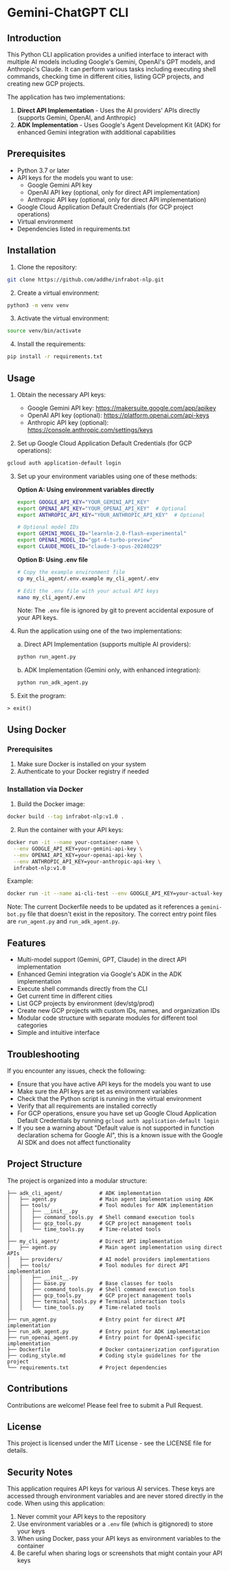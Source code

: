 # Gemini-ChatGPT CLI

## Introduction

This Python CLI application provides a unified interface to interact with multiple AI models including Google's Gemini, OpenAI's GPT models, and Anthropic's Claude. It can perform various tasks including executing shell commands, checking time in different cities, listing GCP projects, and creating new GCP projects.

The application has two implementations:
1. **Direct API Implementation** - Uses the AI providers' APIs directly (supports Gemini, OpenAI, and Anthropic)
2. **ADK Implementation** - Uses Google's Agent Development Kit (ADK) for enhanced Gemini integration with additional capabilities

## Prerequisites

* Python 3.7 or later
* API keys for the models you want to use:
  * Google Gemini API key
  * OpenAI API key (optional, only for direct API implementation)
  * Anthropic API key (optional, only for direct API implementation)
* Google Cloud Application Default Credentials (for GCP project operations)
* Virtual environment
* Dependencies listed in requirements.txt

## Installation

1. Clone the repository:

```bash
git clone https://github.com/addhe/infrabot-nlp.git
```

2. Create a virtual environment:

```bash
python3 -m venv venv
```

3. Activate the virtual environment:

```bash
source venv/bin/activate
```

4. Install the requirements:

```bash
pip install -r requirements.txt
```

## Usage

1. Obtain the necessary API keys:
   - Google Gemini API key: https://makersuite.google.com/app/apikey
   - OpenAI API key (optional): https://platform.openai.com/api-keys
   - Anthropic API key (optional): https://console.anthropic.com/settings/keys

2. Set up Google Cloud Application Default Credentials (for GCP operations):

```bash
gcloud auth application-default login
```

3. Set up your environment variables using one of these methods:

   **Option A: Using environment variables directly**
   ```bash
   export GOOGLE_API_KEY="YOUR_GEMINI_API_KEY"
   export OPENAI_API_KEY="YOUR_OPENAI_API_KEY"  # Optional
   export ANTHROPIC_API_KEY="YOUR_ANTHROPIC_API_KEY"  # Optional

   # Optional model IDs
   export GEMINI_MODEL_ID="learnlm-2.0-flash-experimental"
   export OPENAI_MODEL_ID="gpt-4-turbo-preview"
   export CLAUDE_MODEL_ID="claude-3-opus-20240229"
   ```

   **Option B: Using .env file**
   ```bash
   # Copy the example environment file
   cp my_cli_agent/.env.example my_cli_agent/.env
   
   # Edit the .env file with your actual API keys
   nano my_cli_agent/.env
   ```
   
   Note: The `.env` file is ignored by git to prevent accidental exposure of your API keys.

4. Run the application using one of the two implementations:

   a. Direct API Implementation (supports multiple AI providers):
   ```bash
   python run_agent.py
   ```

   b. ADK Implementation (Gemini only, with enhanced integration):
   ```bash
   python run_adk_agent.py
   ```

5. Exit the program:

```
> exit()
```

## Using Docker

### Prerequisites
1. Make sure Docker is installed on your system
2. Authenticate to your Docker registry if needed

### Installation via Docker
1. Build the Docker image:
```bash
docker build --tag infrabot-nlp:v1.0 .
```

2. Run the container with your API keys:
```bash
docker run -it --name your-container-name \
  --env GOOGLE_API_KEY=your-gemini-api-key \
  --env OPENAI_API_KEY=your-openai-api-key \
  --env ANTHROPIC_API_KEY=your-anthropic-api-key \
  infrabot-nlp:v1.0
```

Example:
```bash
docker run -it --name ai-cli-test --env GOOGLE_API_KEY=your-actual-key infrabot-nlp:v1.0
```

Note: The current Dockerfile needs to be updated as it references a `gemini-bot.py` file that doesn't exist in the repository. The correct entry point files are `run_agent.py` and `run_adk_agent.py`.

## Features

- Multi-model support (Gemini, GPT, Claude) in the direct API implementation
- Enhanced Gemini integration via Google's ADK in the ADK implementation
- Execute shell commands directly from the CLI
- Get current time in different cities
- List GCP projects by environment (dev/stg/prod)
- Create new GCP projects with custom IDs, names, and organization IDs
- Modular code structure with separate modules for different tool categories
- Simple and intuitive interface

## Troubleshooting

If you encounter any issues, check the following:

* Ensure that you have active API keys for the models you want to use
* Make sure the API keys are set as environment variables
* Check that the Python script is running in the virtual environment
* Verify that all requirements are installed correctly
* For GCP operations, ensure you have set up Google Cloud Application Default Credentials by running `gcloud auth application-default login`
* If you see a warning about "Default value is not supported in function declaration schema for Google AI", this is a known issue with the Google AI SDK and does not affect functionality

## Project Structure

The project is organized into a modular structure:

```
├── adk_cli_agent/            # ADK implementation
│   ├── agent.py              # Main agent implementation using ADK
│   ├── tools/                # Tool modules for ADK implementation
│   │   ├── __init__.py
│   │   ├── command_tools.py  # Shell command execution tools
│   │   ├── gcp_tools.py      # GCP project management tools
│   │   └── time_tools.py     # Time-related tools
│
├── my_cli_agent/             # Direct API implementation
│   ├── agent.py              # Main agent implementation using direct APIs
│   ├── providers/            # AI model providers implementations
│   ├── tools/                # Tool modules for direct API implementation
│   │   ├── __init__.py
│   │   ├── base.py           # Base classes for tools
│   │   ├── command_tools.py  # Shell command execution tools
│   │   ├── gcp_tools.py      # GCP project management tools
│   │   ├── terminal_tools.py # Terminal interaction tools
│   │   └── time_tools.py     # Time-related tools
│
├── run_agent.py              # Entry point for direct API implementation
├── run_adk_agent.py          # Entry point for ADK implementation
├── run_openai_agent.py       # Entry point for OpenAI-specific implementation
├── Dockerfile                # Docker containerization configuration
├── coding_style.md           # Coding style guidelines for the project
└── requirements.txt          # Project dependencies
```

## Contributions

Contributions are welcome! Please feel free to submit a Pull Request.

## License

This project is licensed under the MIT License - see the LICENSE file for details.

## Security Notes

This application requires API keys for various AI services. These keys are accessed through environment variables and are never stored directly in the code. When using this application:

1. Never commit your API keys to the repository
2. Use environment variables or a `.env` file (which is gitignored) to store your keys
3. When using Docker, pass your API keys as environment variables to the container
4. Be careful when sharing logs or screenshots that might contain your API keys
